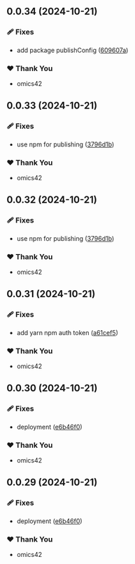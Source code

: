 ## 0.0.34 (2024-10-21)


### 🩹 Fixes

- add package publishConfig ([609607a](https://github.com/proxy-gram/proxygram/commit/609607a))

### ❤️  Thank You

- omics42

## 0.0.33 (2024-10-21)


### 🩹 Fixes

- use npm for publishing ([3796d1b](https://github.com/proxy-gram/proxygram/commit/3796d1b))

### ❤️  Thank You

- omics42

## 0.0.32 (2024-10-21)


### 🩹 Fixes

- use npm for publishing ([3796d1b](https://github.com/proxy-gram/proxygram/commit/3796d1b))

### ❤️  Thank You

- omics42

## 0.0.31 (2024-10-21)


### 🩹 Fixes

- add yarn npm auth token ([a61cef5](https://github.com/proxy-gram/proxygram/commit/a61cef5))

### ❤️  Thank You

- omics42

## 0.0.30 (2024-10-21)


### 🩹 Fixes

- deployment ([e6b46f0](https://github.com/proxy-gram/proxygram/commit/e6b46f0))

### ❤️  Thank You

- omics42

## 0.0.29 (2024-10-21)


### 🩹 Fixes

- deployment ([e6b46f0](https://github.com/proxy-gram/proxygram/commit/e6b46f0))

### ❤️  Thank You

- omics42